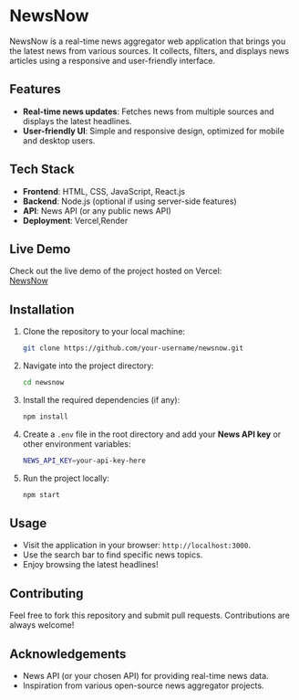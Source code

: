 # NewsNow

NewsNow is a real-time news aggregator web application that brings you the latest news from various sources. It collects, filters, and displays news articles using a responsive and user-friendly interface.

## Features

- **Real-time news updates**: Fetches news from multiple sources and displays the latest headlines.
- **User-friendly UI**: Simple and responsive design, optimized for mobile and desktop users.

## Tech Stack

- **Frontend**: HTML, CSS, JavaScript, React.js
- **Backend**: Node.js (optional if using server-side features)
- **API**: News API (or any public news API)
- **Deployment**: Vercel,Render

## Live Demo

Check out the live demo of the project hosted on Vercel:  
[NewsNow](https://news-54p4nc2u3-udit-singhs-projects-8081baa5.vercel.app/)

## Installation

1. Clone the repository to your local machine:
    ```bash
    git clone https://github.com/your-username/newsnow.git
    ```

2. Navigate into the project directory:
    ```bash
    cd newsnow
    ```

3. Install the required dependencies (if any):
    ```bash
    npm install
    ```

4. Create a `.env` file in the root directory and add your **News API key** or other environment variables:
    ```bash
    NEWS_API_KEY=your-api-key-here
    ```

5. Run the project locally:
    ```bash
    npm start
    ```

## Usage

- Visit the application in your browser: `http://localhost:3000`.
- Use the search bar to find specific news topics.
- Enjoy browsing the latest headlines!

## Contributing

Feel free to fork this repository and submit pull requests. Contributions are always welcome!

## Acknowledgements

- News API (or your chosen API) for providing real-time news data.
- Inspiration from various open-source news aggregator projects.
